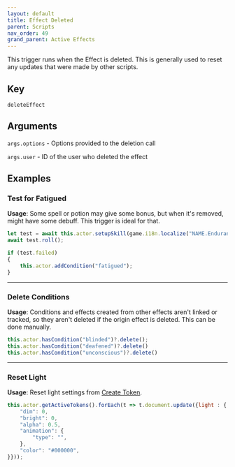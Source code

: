 ```yaml
---
layout: default
title: Effect Deleted
parent: Scripts
nav_order: 49
grand_parent: Active Effects
---
```

This trigger runs when the Effect is deleted. This is generally used to reset any updates that were made by other scripts. 

## Key

`deleteEffect`

## Arguments 

`args.options` - Options provided to the deletion call

`args.user` - ID of the user who deleted the effect

## Examples

### Test for Fatigued

**Usage**: Some spell or potion may give some bonus, but when it's removed, might have some debuff. This trigger is ideal for that.

```js
let test = await this.actor.setupSkill(game.i18n.localize("NAME.Endurance"), {skipTargets: true, appendTitle :  ` - ${this.effect.name}`, fields : {difficulty : "average"}})
await test.roll();

if (test.failed)
{
    this.actor.addCondition("fatigued");
}
```

---

### Delete Conditions

**Usage**: Conditions and effects created from other effects aren't linked or tracked, so they aren't deleted if the origin effect is deleted. This can be done manually.

```js
this.actor.hasCondition("blinded")?.delete();
this.actor.hasCondition("deafened")?.delete()
this.actor.hasCondition("unconscious")?.delete()
```

---

### Reset Light

**Usage**: Reset light settings from [Create Token](./createToken.md).

```js
this.actor.getActiveTokens().forEach(t => t.document.update({light : {
    "dim": 0,
    "bright": 0,
    "alpha": 0.5,
    "animation": {
        "type": "",
    },
    "color": "#000000",
}}));
```